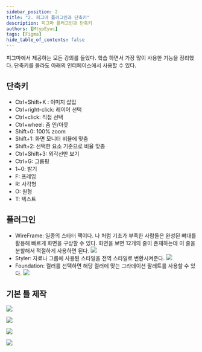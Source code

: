 ```yaml
---
sidebar_position: 2
title: "2. 피그마 플러그인과 단축키"
description: 피그마 플러그인과 단축키
authors: [MtypEyuc]
tags: [Figma]
hide_table_of_contents: false
---
```

피그마에서 제공하는 모든 강의를 들었다. 학습 하면서 가장 많이 사용한 기능을 정리했다. 단축키를 몰라도 아래의 인터페이스에서 사용할 수 있다.
## 단축키
- Ctrl+Shift+K : 이미지 삽입
- Ctrl+right-click: 레이어 선택 
- Ctrl+click: 직접 선택
- Ctrl+wheel: 줌 인/아웃
- Shift+0: 100% zoom
- Shift+1: 화면 모니터 비율에 맞춤
- Shift+2: 선택한 요소 기준으로 비율 맞춤
- Ctrl+Shift+3: 외각선만 보기
- Ctrl+G: 그룹핑
- 1~0: 밝기
- F: 프레임
- R: 사각형
- O: 원형
- T: 텍스트

## 플러그인
- WireFrame: 일종의 스타터 팩이다. 나 처럼 기초가 부족한 사람들은 완성된 뼈대를 활용해 빠르게 화면을 구상할 수 있다. 화면을 보면 12개의 줄이 존재하는데 이 줄을 분할해서 적절하게 사용하면 된다.
![](./img/02/001.webp)
- Styler: 자료나 그룹에 사용된 스타일을 전역 스타일로 변환시켜준다.
![](./img/02/002.webp)
- Foundation: 컬러를 선택하면 해당 컬러에 맞는 그라데이션 팔레트를 사용할 수 있다.
![](./img/02/003.webp)

## 기본 틀 제작

![](./img/02/004.webp)

![](./img/02/005.webp)

![](./img/02/006.webp)

![](./img/02/007.webp)







